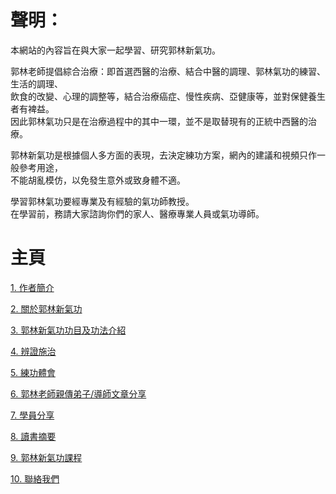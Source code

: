 # 聲明：

本網站的內容旨在與大家一起學習、研究郭林新氣功。  

郭林老師提倡綜合治療：即首選西醫的治療、結合中醫的調理、郭林氣功的練習、生活的調理、  
飲食的改變、心理的調整等，結合治療癌症、慢性疾病、亞健康等，並對保健養生者有裨益。  
因此郭林氣功只是在治療過程中的其中一環，並不是取替現有的正統中西醫的治療。

郭林新氣功是根據個人多方面的表現，去決定練功方案，網內的建議和視頻只作一般參考用途，  
不能胡亂模仿，以免發生意外或致身體不適。

學習郭林氣功要經專業及有經驗的氣功師教授。  
在學習前，務請大家諮詢你們的家人、醫療專業人員或氣功導師。 

# 主頁  

[1. 作者簡介](/a10.md)

[2. 關於郭林新氣功](/a1.md)  
  
[3. 郭林新氣功功目及功法介紹](/a2.md)    

[4. 辨證施治](/a3.md)  

[5. 練功體會](/a5.md)  

[6. 郭林老師親傳弟子/導師文章分享](/a6.md)

[7. 學員分享](/a7.md)  

[8. 讀書摘要](/a4.md)

[9. 郭林新氣功課程](/郭林新氣功課程.md)  

[10. 聯絡我們](/a9.md)  

  



